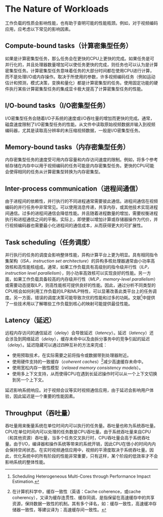 # The Nature of Workloads
工作负载的性质会影响性能，也有助于查明可能的性能瓶颈。例如，对于视频编码应用，应考虑以下常见的影响因素。

## Compute-bound tasks（计算密集型任务）
如果是计算密集型任务，那么任务会在更快的CPU上更快的完成。如果任务是可并行化的，并且处理器数量增加可以使任务更快的完成，则任务也可以认为是计算密集型任务。计算密集型任务意味着任务的大部分时间都在使用CPU进行计算，而不是处理I/O或内存操作。取决于所使用的参数，许多视频编码任务（例如运动估计和预测，模式决策，变换和量化）都是计算密集型的任务。使用固定功能的硬件执行某些计算密集型任务的集成显卡极大提高了计算密集型任务的性能。

## I/O-bound tasks（I/O密集型任务）
I/O密集型任务会随着I/O子系统的速度或I/O吞吐量的增加而更快的完成。通常，磁盘速度限制了I/O密集型任务的性能。从文件中读取原始视频数据并输入到视频编码器，尤其是读取高分辨率的未压缩视频数据，一般是I/O密集型任务。

## Memory-bound tasks（内存密集型任务）
内存密集型任务的速度受可用内存容量和内存访问速度的限制。例如，将多个参考帧存储在内存中以用于视频编码的任务可能是内存密集型任务。更快的CPU可能会使得相同的任务从计算密集型转换为内存密集型。

## Inter-process communication（进程间通信）
由于进程间的依赖性，并行执行的不同进程通常需要彼此通信。进程间通信在视频编码的并行任务中非常常见。可以使用消息传递，共享内存，或其他技术实现进程间通信。过多的进程间通信会降低性能。并且随着进程数量的增加，需要权衡进程执行和进程通信之间的平衡。实际上，即使要以增加计算或存储器操作为代价，并行视频编码器也需要最小化进程间的通信成本，从而获得更大的可扩展性。

## Task scheduling（任务调度）
并行执行的任务的调度会影响整体性能，异构计算平台上更为明显。具有相同指令集架构（*ISA，instruction set architecture*）的异构多核处理器通常由小功率高效核和高性能核组成。通常，如果工作负载具有高级别的指令级并行性（*ILP，instruction level parallelism*），则小功率高效核可以实现良好的性能。另一方面，如果工作负载具备较高的内存级并行性（*MLP，memory-level parallelism*）或需要动态提取ILP，则高性能核可提供良好的性能。因此，通过分析不同类型的CPU核会如何利用工作负载的ILP和MLP特性，可以显著改善此类平台上的任务调度。另一方面，错误的调度决策可能导致次优的性能和过多的功耗。文献[^1]中提供了一些技术用以了解哪些工作负载到核心的映射可能提供最佳性能。

## Latency（延迟）
远程内存访问的通信延迟（*delay*）会导致延迟（*latency*）。延迟（*latency*）还会涉及到网络延迟（*delay*），缓存未命中以及由拆分事务中的竞争引起的延迟（*delay*）。延迟隐藏可以通过四种互补的方法来完成：

* 使用预取技术，在实际需要之前将指令或数据带到处理器附近。
* 使用硬件支持的一致缓存（*coherent caches*）[^2]减少高速缓存未命中。
* 使用宽松内存一致性模型（*relaxed memory consistency models*）。
* 使用多上下文支持，从而使得CPU在遇到长延迟操作时可以从一个上下文切换到另一个上下文。 

延迟影响系统响应。对于视频会议等实时视频通信应用，由于延迟会影响用户体验，因此延迟是一个重要的性能因素。

## Throughput（吞吐量）
吞吐量用来衡量系统在单位时间内可以执行的任务量。吞吐量也称为系统吞吐量。CPU在单位时间内可以处理的任务数是CPU吞吐量。由于系统吞吐量来自CPU（和其他资源）吞吐量，当多个任务交叉执行时，CPU吞吐量会高于系统吞吐量。由于I/O，编译器和操作系统等带来的系统开销，因此CPU在很小的时间内内会保持空闲状态。在实时视频通信应用中，视频的平滑度取决于系统吞吐量。因此，优化系统中的所有阶段的性能非常重要，只有这样，某个阶段的低效率才不会影响系统的整体性能。

[^1]: Scheduling Heterogeneous Multi-Cores through Performance Impact Estimation.

[^2]: 在计算机科学中，缓存一致性（英语：Cache coherence，或cache coherency），又译为缓存连贯性、缓存同调，是指保留在高速缓存中的共享资源，保持数据一致性的机制。其有多个译名，如：缓存一致性，高速缓冲存储器一致性，等建议译为：高速缓存间一致性。